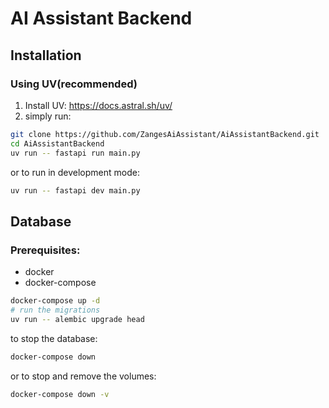 # AI Assistant Backend

## Installation
### Using UV(recommended)
1. Install UV: https://docs.astral.sh/uv/
2. simply run:
```bash
git clone https://github.com/ZangesAiAssistant/AiAssistantBackend.git
cd AiAssistantBackend
uv run -- fastapi run main.py
```
or to run in development mode:
```bash
uv run -- fastapi dev main.py
```

## Database
### Prerequisites:
- docker
- docker-compose

```bash
docker-compose up -d
# run the migrations
uv run -- alembic upgrade head
```

to stop the database:
```bash
docker-compose down
```
or to stop and remove the volumes:
```bash
docker-compose down -v
```